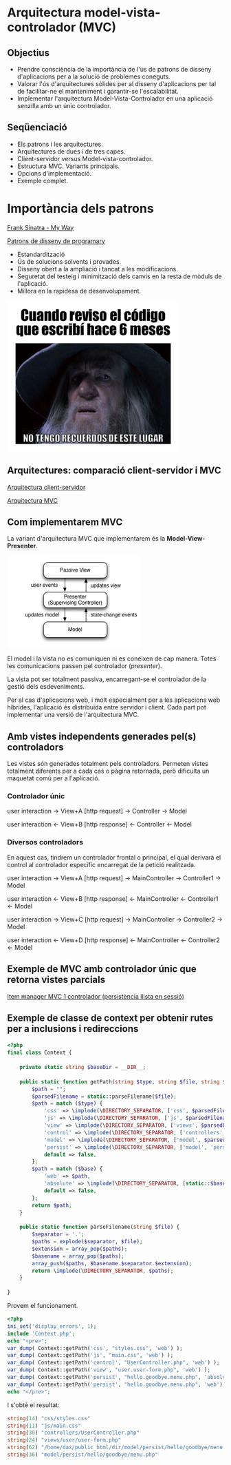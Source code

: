 # Arquitectura model-vista-controlador (MVC)

## Objectius

* Prendre consciència de la importància de l'ús de patrons de disseny d'aplicacions per a la solució de problemes coneguts.
* Valorar l'ús d'arquitectures sòlides per al disseny d'aplicacions per tal de facilitar-ne el manteniment i garantir-se l'escalabilitat.
* Implementar l'arquitectura Model-Vista-Controlador en una aplicació senzilla amb un únic controlador.

## Seqüenciació

* Els patrons i les arquitectures.
* Arquitectures de dues i de tres capes.
* Client-servidor versus Model-vista-controlador.
* Estructura MVC. Variants principals.
* Opcions d'implementació.
* Exemple complet.

# Importància dels patrons

[Frank Sinatra - My Way](https://www.youtube.com/watch?t=51&v=yGwwkiWWqIk&feature=youtu.be)

[Patrons de disseny de programary](https://en.wikipedia.org/wiki/Software_design_pattern)

* Estandardització
* Ús de solucions solvents i provades.
* Disseny obert a la ampliació i tancat a les modificacions.
* Seguretat del testeig i minimització dels canvis en la resta de mòduls de l'aplicació.
* Millora en la rapidesa de desenvolupament.

![](assets/2.1/cuando_reviso_codigo_6_meses-despues.png)

## Arquitectures: comparació client-servidor i MVC

[Arquitectura client-servidor](https://en.wikipedia.org/wiki/Client%E2%80%93server_model)

[Arquitectura MVC](https://en.wikipedia.org/wiki/Model%E2%80%93view%E2%80%93controller)

## Com implementarem MVC

La variant d'arquitectura MVC que implementarem és la **Model-View-Presenter**. 

![](assets/2.1/model_view_presenter_gui_design_pattern.png)

El model i la vista no es comuniquen ni es coneixen de cap manera. Totes les comunicacions passen pel controlador (*presenter*).

La vista pot ser totalment passiva, encarregant-se el controlador de la gestió dels esdeveniments.

Per al cas d'aplicacions web, i molt especialment per a les aplicacions web híbrides, l'aplicació és distribuïda entre servidor i client. Cada part pot implementar una versió de l'arquitectura MVC. 

## Amb vistes independents generades pel(s) controladors

Les vistes són generades totalment pels controladors. Permeten vistes totalment diferents per a cada cas o pàgina retornada, però dificulta un maquetat comú per a l'aplicació. 

### Controlador únic

   user interaction → View+A [http request] → Controller → Model 

   user interaction ← View+B [http response] ← Controller ← Model 

### Diversos controladors

En aquest cas, tindrem un controlador frontal o principal, el qual derivarà el control al controlador específic encarregat de la petició realitzada. 

   user interaction → View+A [http request] → MainController → Controller1 → Model

   user interaction ← View+B [http response] ← MainController ← Controller1 ← Model

   user interaction → View+C [http request] → MainController → Controller2 → Model

   user interaction ← View+D [http response] ← MainController ← Controller2 ← Model

## Exemple de MVC amb controlador únic que retorna vistes parcials

[Item manager MVC 1 controlador (persistència llista en sessió)](assets/2.1/mvc-1ctrl-items.zip)

## Exemple de classe de context per obtenir rutes per a inclusions i redireccions

```php
<?php
final class Context {
    
    private static string $baseDir = __DIR__;
    
    public static function getPath(string $type, string $file, string $base='web'): string|false {
        $path = "";
        $parsedFilename = static::parseFilename($file);
        $path = match ($type) {
            'css' => \implode(\DIRECTORY_SEPARATOR, ['css', $parsedFilename]),
            'js' => \implode(\DIRECTORY_SEPARATOR, ['js', $parsedFilename]),
            'view' => \implode(\DIRECTORY_SEPARATOR, ['views', $parsedFilename]),
            'control' => \implode(\DIRECTORY_SEPARATOR, ['controllers', $parsedFilename]),
            'model' => \implode(\DIRECTORY_SEPARATOR, ['model', $parsedFilename]),
            'persist' => \implode(\DIRECTORY_SEPARATOR, ['model', 'persist', $parsedFilename]),
            default => false,
        };
        $path = match ($base) {
            'web' => $path,
            'absolute' => \implode(\DIRECTORY_SEPARATOR, [static::$baseDir, $path]),
            default => false,
        };
        return $path;
    }   
    
    public static function parseFilename(string $file) {
        $separator = '.';
        $paths = explode($separator, $file);
        $extension = array_pop($paths);
        $basename = array_pop($paths);
        array_push($paths, $basename.$separator.$extension);
        return \implode(\DIRECTORY_SEPARATOR, $paths);
    }
    
}
```

Provem el funcionament. 

```php
<?php
ini_set('display_errors', 1);
include 'Context.php';
echo "<pre>";
var_dump( Context::getPath('css', "styles.css", 'web') );
var_dump( Context::getPath('js', "main.css", 'web') );
var_dump( Context::getPath('control', "UserController.php", 'web') );
var_dump( Context::getPath('view', "user.user-form.php", 'web') );
var_dump( Context::getPath('persist', "hello.goodbye.menu.php", 'absolute') );
var_dump( Context::getPath('persist', "hello.goodbye.menu.php", 'web') );
echo "</pre>";
```

I s'obté el resultat: 

```php
string(14) "css/styles.css"
string(11) "js/main.css"
string(30) "controllers/UserController.php"
string(24) "views/user/user-form.php"
string(62) "/home/dax/public_html/dir/model/persist/hello/goodbye/menu.php"
string(36) "model/persist/hello/goodbye/menu.php"
```
